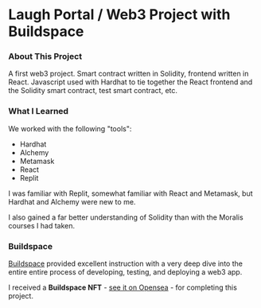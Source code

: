 # Laugh Portal / Web3 Project with Buildspace

### About This Project

A first web3 project. Smart contract written in Solidity, frontend written in React. Javascript used with Hardhat to tie together the React frontend and the Solidity smart contract, test smart contract, etc. 

### What I Learned

We worked with the following "tools":
- Hardhat
- Alchemy
- Metamask
- React
- Replit

I was familiar with Replit, somewhat familiar with React and Metamask, but Hardhat and Alchemy were new to me.

I also gained a far better understanding of Solidity than with the Moralis courses I had taken.

### Buildspace

[Buildspace](https://buildspace.so) provided excellent instruction with a very deep dive into the entire entire process of developing, testing, and deploying a web3 app.  

I received a **Buildspace NFT** - [see it on Opensea](https://opensea.io/assets/matic/0x3cd266509d127d0eac42f4474f57d0526804b44e/3647) - for completing this project.
